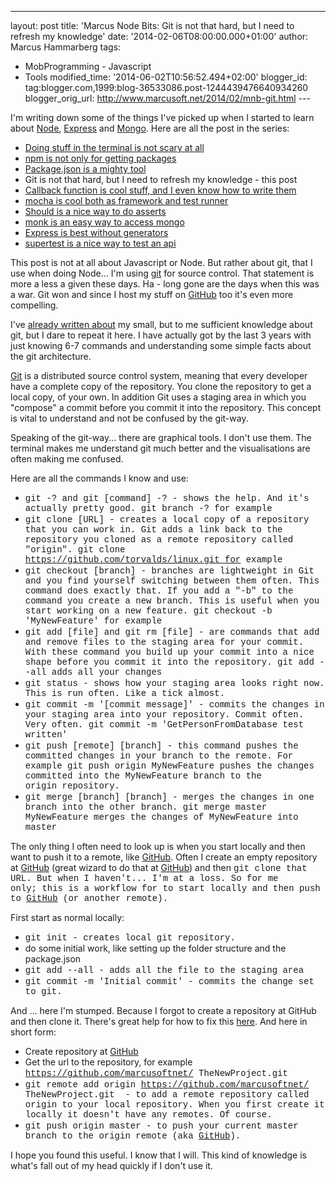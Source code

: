 ---
layout: post
title: 'Marcus Node Bits: Git is not that hard, but I
need to refresh my knowledge'
date: '2014-02-06T08:00:00.000+01:00'
author: Marcus Hammarberg
tags:
  - MobProgramming - Javascript
  - Tools
modified_time: '2014-06-02T10:56:52.494+02:00'
blogger_id: tag:blogger.com,1999:blog-36533086.post-1244439476640934260
blogger_orig_url: http://www.marcusoft.net/2014/02/mnb-git.html ---

<div dir="ltr" style="text-align: left;" trbidi="on">

I'm writing down some of the things I've picked up when I started to
learn
about <a href="http://nodejs.org/" target="_blank">Node</a>, <a href="http://expressjs.com/" target="_blank">Express</a> and <a href="http://www.mongodb.org/" target="_blank">Mongo</a>.
Here are all the post in the series:

-   <a href="http://www.marcusoft.net/2014/02/mnb-terminal.html"
    target="_blank">Doing stuff in the terminal is not scary at all</a>
-   <a href="http://www.marcusoft.net/2014/02/mnb-npm.html"
    target="_blank">npm is not only for getting packages</a>
-   <a href="http://www.marcusoft.net/2014/02/mnb-packagejson.html"
    target="_blank">Package.json is a mighty tool</a>
-   Git is not that hard, but I need to refresh my knowledge - this post
-   <a href="http://www.marcusoft.net/2014/02/mnb-callbacks.html"
    target="_blank">Callback function is cool stuff, and I even know how to
    write them</a>
-   <span
    style="color: #0000ee; text-decoration: underline;"><a href="http://www.marcusoft.net/2014/02/mnb-mocha.html"
    target="_blank">mocha is cool both as framework and test runner</a>
-   <a href="http://www.marcusoft.net/2014/02/mnb-should.html"
    target="_blank">Should is a nice way to do asserts</a> 
-   <a href="http://www.marcusoft.net/2014/02/mnb-monk.html"
    target="_blank">monk is an easy way to access mongo</a>
-   <a href="http://www.marcusoft.net/2014/02/mnb-express.html"
    target="_blank">Express is best without generators</a>
-   <a href="http://www.marcusoft.net/2014/02/mnb-supertest.html"
    target="_blank">supertest is a nice way to test an api</a>

This post is not at all about Javascript or Node. But rather about git,
that I use when doing Node...
I'm using [git](http://git-scm.com/) for source
control. That statement is more a less a given these days. Ha - long
gone are the days when this was a war. Git won and since I host my stuff
on <a href="http://github.com/" target="_blank">GitHub</a> too it's even
more compelling.

I've <a href="http://www.marcusoft.net/2013/08/OssAtMs.html"
target="_blank">already written about</a> my small, but to me sufficient
knowledge about git, but I dare to repeat it here. I have actually got
by the last 3 years with just knowing 6-7 commands and understanding
some simple facts about the git architecture.

<a href="http://git-scm.com/" target="_blank">Git</a> is a distributed
source control system, meaning that every developer have a complete copy
of the repository. You clone the repository to get a local copy, of your
own. In addition Git uses a staging area in which you "compose" a commit
before you commit it into the repository. This concept is vital to
understand and not be confused by the git-way.

Speaking of the git-way... there are graphical tools. I don't use them.
The terminal makes me understand git much better and the visualisations
are often making me confused.

Here are all the commands I know and use:


-   <span style="font-family: Courier New, Courier, monospace;">git
    -? and <span
    style="font-family: Courier New, Courier, monospace;">git
    \[command\] -? - shows the help. And it's actually pretty
    good. <span
    style="font-family: Courier New, Courier, monospace;">git branch
    -? for example
-   <span style="font-family: Courier New, Courier, monospace;">git
    clone \[URL\] - creates a local copy of a repository that you
    can work in. Git adds a link back to the repository you cloned as a
    remote repository called "<span
    style="font-family: Courier New, Courier, monospace;">origin".
    <span style="font-family: Courier New, Courier, monospace;">git
    clone https://github.com/torvalds/linux.git for example
-   <span style="font-family: Courier New, Courier, monospace;">git
    checkout \[branch\] - branches are lightweight in Git and you
    find yourself switching between them often. This command does
    exactly that. If you add a "<span
    style="font-family: Courier New, Courier, monospace;">-b" to
    the command you create a new branch. This is useful when you start
    working on a new feature. <span
    style="font-family: Courier New, Courier, monospace;">git checkout
    -b 'MyNewFeature' for example
-   <span style="font-family: Courier New, Courier, monospace;">git add
    \[file\] and <span
    style="font-family: Courier New, Courier, monospace;">git rm
    \[file\] - are commands that add and remove files to the
    staging area for your commit. With these command you build up your
    commit into a nice shape before you commit it into the repository.
    <span style="font-family: Courier New, Courier, monospace;">git add
    --all adds all your changes
-   <span style="font-family: Courier New, Courier, monospace;">git
    status - shows how your staging area looks right now. This is
    run often. Like a tick almost. 
-   <span style="font-family: Courier New, Courier, monospace;">git
    commit -m '\[commit message\]' - commits the changes in your
    staging area into your repository. Commit often. Very often. <span
    style="font-family: Courier New, Courier, monospace;">git commit -m
    'GetPersonFromDatabase test written'
-   <span style="font-family: Courier New, Courier, monospace;">git push
    \[remote\] \[branch\] - this command pushes the committed
    changes in your branch to the remote. For example <span
    style="font-family: Courier New, Courier, monospace;">git push
    origin MyNewFeature pushes the changes committed into the
    <span
    style="font-family: Courier New, Courier, monospace;">MyNewFeature
    branch to the <span
    style="font-family: Courier New, Courier, monospace;">origin repository.
-   <span style="font-family: Courier New, Courier, monospace;">git
    merge \[branch\] \[branch\] - merges the changes in one
    branch into the other branch. <span
    style="font-family: Courier New, Courier, monospace;">git merge
    master MyNewFeature merges the changes of <span
    style="font-family: Courier New, Courier, monospace;">MyNewFeature
    into <span
    style="font-family: Courier New, Courier, monospace;">master


The only thing I often need to look up is when you start locally and
then want to push it to a remote,
like <a href="http://github.com/" target="_blank">GitHub</a>. Often I
create an empty repository
at <a href="http://github.com/" target="_blank">GitHub</a> (great wizard
to do that at <a href="http://github.com/" target="_blank">GitHub</a>)
and then <span style="font-family: Courier New, Courier, monospace;">git
clone<span style="font-family: inherit;"> that URL. But when I
haven't... I'm at a loss. So for me only; this is a workflow for
to start locally and then push
to <a href="http://github.com/" target="_blank">GitHub</a> (or another
remote).

First start as normal locally:


-   <span style="font-family: Courier New, Courier, monospace;">git
    init - creates local git repository. 
-   do some initial work, like setting up the folder structure and the
    package.json
-   <span style="font-family: Courier New, Courier, monospace;">git add
    --all - adds all the file to the staging area
-   <span style="font-family: Courier New, Courier, monospace;">git
    commit -m 'Initial commit' - commits the change set to git. 

And ... here I'm stumped. Because I forgot to create a repository at
GitHub and then clone it. There's great help for how to fix this
<a href="https://help.github.com/articles/adding-a-remote"
target="_blank">here</a>. And here in short form:

-   Create repository
    at <a href="http://github.com/" target="_blank">GitHub</a>
-   Get the url to the repository, for example <span
    style="font-family: Courier New, Courier, monospace;">https://github.com/marcusoftnet/
    TheNewProject.git
-   <span style="font-family: Courier New, Courier, monospace;">git
    remote add origin https://github.com/marcusoftnet/
    TheNewProject.git  - to add a remote repository called origin
    to your local repository. When you first create it locally it
    doesn't have any remotes. Of course.
-   <span style="font-family: Courier New, Courier, monospace;">git push
    origin master - to push your current master branch to the
    origin remote
    (aka <a href="http://github.com/" target="_blank">GitHub</a>). 


I hope you found this useful. I know that I will. This kind of knowledge
is what's fall out of my head quickly if I don't use it.

</div>
